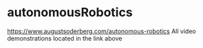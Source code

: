 # autonomousRobotics
https://www.augustsoderberg.com/autonomous-robotics
All video demonstrations located in the link above
